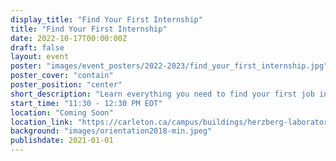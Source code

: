 ```yaml
---
display_title: "Find Your First Internship"
title: "Find Your First Internship"
date: 2022-10-17T00:00:00Z
draft: false
layout: event
poster: "images/event_posters/2022-2023/find_your_first_internship.jpg"
poster_cover: "contain"
poster_position: "center"
short_description: "Learn everything you need to find your first job in the tech industry. "
start_time: "11:30 - 12:30 PM EDT"
location: "Coming Soon"
location_link: "https://carleton.ca/campus/buildings/herzberg-laboratories/"
background: "images/orientation2018-min.jpeg"
publishdate: 2021-01-01
---
```

